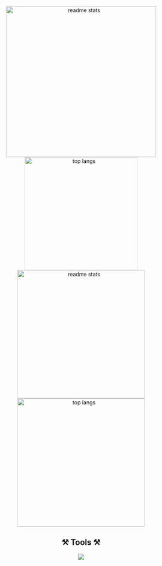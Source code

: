 <div align="center">
  <img width=400 src="https://github-readme-stats-salesp07.vercel.app/api?username=geojimas&count_private=true&show_icons=true&theme=dark&rank_icon=github&border_radius=10&" alt="readme stats" />
  <img width=300 src="https://github-readme-stats-salesp07.vercel.app/api/top-langs/?username=geojimas&hide=HTML&langs_count=6&layout=compact&theme=dark&border_radius=10&size_weight=0.5&count_weight=0.5&exclude_repo=github-readme-stats" alt="top langs" />
  <img width=340 src="http://github-profile-summary-cards.vercel.app/api/cards/stats?username=geojimas&theme=ayu_mirage" alt="readme stats" />
  <img width=340 src="http://github-profile-summary-cards.vercel.app/api/cards/repos-per-language?username=geojimas&theme=ayu_mirage" alt="top langs" />
 </div>
<h2 align="center">⚒️ Tools ⚒️</h2>
<div align="center">
    <img src="https://skillicons.dev/icons?i=html,sass,tailwind,javascript,typescript,vue,react,nodejs,git" />
</div>
<!-- <div align=center>  
![](http://github-profile-summary-cards.vercel.app/api/cards/repos-per-language?username=geojimas&theme=dark)
![](http://github-profile-summary-cards.vercel.app/api/cards/stats?username=geojimas&theme=dark) 
</div>  -->
